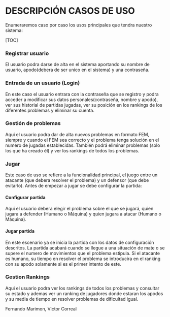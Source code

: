 # DESCRIPCIÓN CASOS DE USO

Enumeraremos caso por caso los usos principales que tendra nuestro sistema:

[TOC]



### Registrar usuario

El usuario podra darse de alta en el sistema aportando su nombre de usuario, apodo(debera de ser unico en el sistema) y una contraseña.

### Entrada de un usuario (Login)

En este caso el usuario entrara con la contraseña que se registro y podra acceder a modificar sus datos personales(contraseña, nombre y apodo), ver sus historial de partidas jugadas, ver su posición en los rankings de los diferentes problemas y eliminar su cuenta.

### Gestión de problemas

Aqui el usuario podra dar de alta nuevos problemas en formato FEM, siempre y cuando el FEM sea correcto y el problema tenga solución en el numero de jugadas establecidas. También podrá eliminar problemas (solo los que ha creado él) y ver los rankings de todos los problemas.

### Jugar

Este caso de uso se refiere a la funcionalidad principal, el juego entre un atacante (que debera resolver el problema) y un defensor (que debe evitarlo). Antes de empezar a jugar se debe configurar la partida:

#### Configurar partida

Aqui el usuario debera elegir el problema sobre el que se jugará, quien jugara a defender (Humano o Máquina) y quien jugara a atacar (Humano o Máquina).

#### Jugar partida

En este escenario ya se inicia la partida con los datos de configuración descritos. La partida acabará cuando se llegue a una situación de mate o se supere el numero de movimientos que el problema estipula. Si el atacante es humano, su tiempo en resolver el problema se introducira en el ranking con su apodo solamente si es el primer intento de este.

### Gestion Rankings

Aqui el usuario podra ver los rankings de todos los problemas y consultar su estado y ademas ver un ranking de jugadores donde estaran los apodos y su media de tiempo en resolver problemas de dificultad igual.





Fernando Marimon, Victor Correal